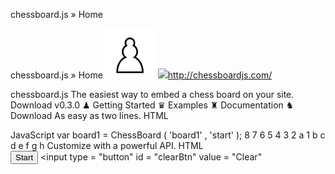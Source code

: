 chessboard.js » Home

chessboard.js » Home
![](../_resources/c3486af996c105cbea59c63f2d565325.png)
![](../_resources/598e1f721854161cd5849d095b94a0f7.png)http://chessboardjs.com/

chessboard.js The easiest way to embed a chess board on your site. Download v0.3.0 ♟ Getting Started ♛ Examples ♜ Documentation ♞ Download As easy as two lines. HTML <div id = "board1" style = " width : 400px " ></div> JavaScript var board1 = ChessBoard ( 'board1' , 'start' ); 8 7 6 5 4 3 2 a 1 b c d e f g h Customize with a powerful API. HTML <div id = "board2" style = " width : 400px " ></div> <input type = "button" id = "startBtn" value = "Start" /> <input type = "button" id = "clearBtn" value = "Clear"
